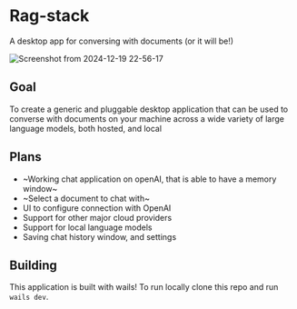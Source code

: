 # Rag-stack
A desktop app for conversing with documents (or it will be!)

![Screenshot from 2024-12-19 22-56-17](https://github.com/user-attachments/assets/247161ce-a273-44a5-9740-3ffe4f23351b)


## Goal
To create a generic and pluggable desktop application that can be used to converse with documents on your machine
across a wide variety of large language models, both hosted, and local


## Plans

- ~Working chat application on openAI, that is able to have a memory window~
- ~Select a document to chat with~
- UI to configure connection with OpenAI
- Support for other major cloud providers
- Support for local language models
- Saving chat history window, and settings

## Building

This application is built with wails! To run locally clone this repo and run `wails dev`.
